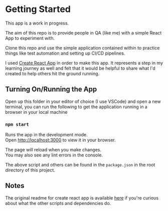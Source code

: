 # Getting Started

This app is a work in progress.

The aim of this repo is to provide people in QA (like me) with a simple React App to experiment with.

Clone this repo and use the simple application contained within to practice things like test automation and setting up CI/CD pipelines.

I used [Create React App](https://github.com/facebook/create-react-app) in order to make this app. It represents a step in my learning journey as well and felt that it would be helpful to share what I'd created to help others hit the ground running.

## Turning On/Running the App

Open up this folder in your editor of choice (I use VSCode) and open a new terminal, you can run the following to get the application running in a browser in your local machine

### `npm start`

Runs the app in the development mode.\
Open [http://localhost:3000](http://localhost:3000) to view it in your browser.

The page will reload when you make changes.\
You may also see any lint errors in the console.

The above script and others can be found in the `package.json` in the root directory of this project.

## Notes

The original readme for create react app is available [here](https://github.com/facebook/create-react-app/blob/main/packages/cra-template/template/README.md) if you're curious about what the other scripts and dependencies do.

